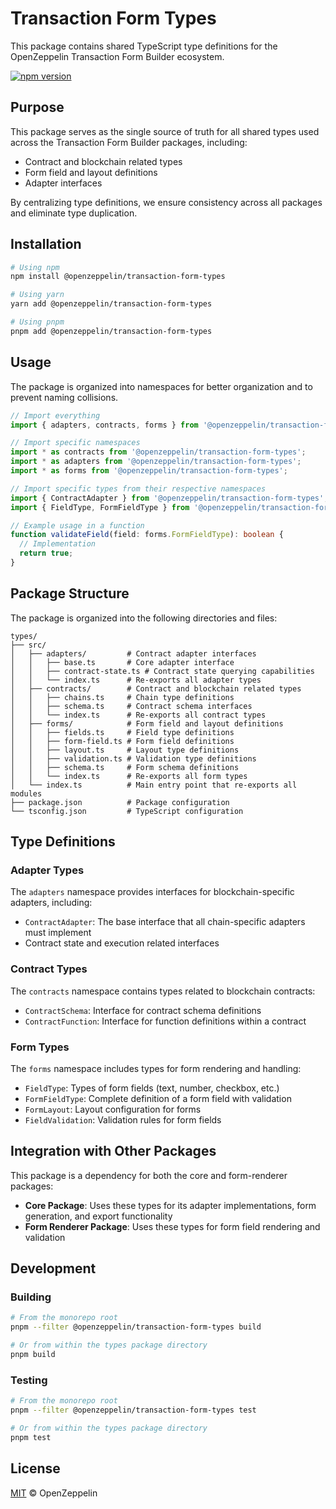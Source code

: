 # Transaction Form Types

This package contains shared TypeScript type definitions for the OpenZeppelin Transaction Form Builder ecosystem.

[![npm version](https://img.shields.io/npm/v/@openzeppelin/transaction-form-types.svg)](https://www.npmjs.com/package/@openzeppelin/transaction-form-types)

## Purpose

This package serves as the single source of truth for all shared types used across the Transaction Form Builder packages, including:

- Contract and blockchain related types
- Form field and layout definitions
- Adapter interfaces

By centralizing type definitions, we ensure consistency across all packages and eliminate type duplication.

## Installation

```bash
# Using npm
npm install @openzeppelin/transaction-form-types

# Using yarn
yarn add @openzeppelin/transaction-form-types

# Using pnpm
pnpm add @openzeppelin/transaction-form-types
```

## Usage

The package is organized into namespaces for better organization and to prevent naming collisions.

```typescript
// Import everything
import { adapters, contracts, forms } from '@openzeppelin/transaction-form-types';

// Import specific namespaces
import * as contracts from '@openzeppelin/transaction-form-types';
import * as adapters from '@openzeppelin/transaction-form-types';
import * as forms from '@openzeppelin/transaction-form-types';

// Import specific types from their respective namespaces
import { ContractAdapter } from '@openzeppelin/transaction-form-types';
import { FieldType, FormFieldType } from '@openzeppelin/transaction-form-types';

// Example usage in a function
function validateField(field: forms.FormFieldType): boolean {
  // Implementation
  return true;
}
```

## Package Structure

The package is organized into the following directories and files:

```
types/
├── src/
│   ├── adapters/         # Contract adapter interfaces
│   │   ├── base.ts       # Core adapter interface
│   │   ├── contract-state.ts # Contract state querying capabilities
│   │   └── index.ts      # Re-exports all adapter types
│   ├── contracts/        # Contract and blockchain related types
│   │   ├── chains.ts     # Chain type definitions
│   │   ├── schema.ts     # Contract schema interfaces
│   │   └── index.ts      # Re-exports all contract types
│   ├── forms/            # Form field and layout definitions
│   │   ├── fields.ts     # Field type definitions
│   │   ├── form-field.ts # Form field definitions
│   │   ├── layout.ts     # Layout type definitions
│   │   ├── validation.ts # Validation type definitions
│   │   ├── schema.ts     # Form schema definitions
│   │   └── index.ts      # Re-exports all form types
│   └── index.ts          # Main entry point that re-exports all modules
├── package.json          # Package configuration
└── tsconfig.json         # TypeScript configuration
```

## Type Definitions

### Adapter Types

The `adapters` namespace provides interfaces for blockchain-specific adapters, including:

- `ContractAdapter`: The base interface that all chain-specific adapters must implement
- Contract state and execution related interfaces

### Contract Types

The `contracts` namespace contains types related to blockchain contracts:

- `ContractSchema`: Interface for contract schema definitions
- `ContractFunction`: Interface for function definitions within a contract

### Form Types

The `forms` namespace includes types for form rendering and handling:

- `FieldType`: Types of form fields (text, number, checkbox, etc.)
- `FormFieldType`: Complete definition of a form field with validation
- `FormLayout`: Layout configuration for forms
- `FieldValidation`: Validation rules for form fields

## Integration with Other Packages

This package is a dependency for both the core and form-renderer packages:

- **Core Package**: Uses these types for its adapter implementations, form generation, and export functionality
- **Form Renderer Package**: Uses these types for form field rendering and validation

## Development

### Building

```bash
# From the monorepo root
pnpm --filter @openzeppelin/transaction-form-types build

# Or from within the types package directory
pnpm build
```

### Testing

```bash
# From the monorepo root
pnpm --filter @openzeppelin/transaction-form-types test

# Or from within the types package directory
pnpm test
```

## License

[MIT](https://github.com/OpenZeppelin/transaction-form-builder/blob/main/LICENSE) © OpenZeppelin
